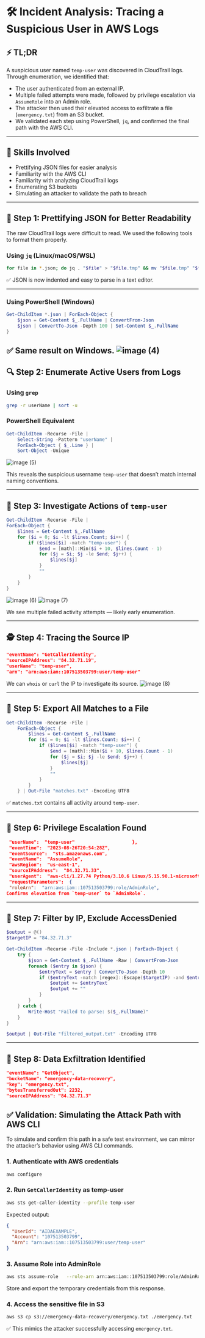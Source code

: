 
# 🛠️ Incident Analysis: Tracing a Suspicious User in AWS Logs

## ⚡ TL;DR

A suspicious user named `temp-user` was discovered in CloudTrail logs. Through enumeration, we identified that:

- The user authenticated from an external IP.
- Multiple failed attempts were made, followed by privilege escalation via `AssumeRole` into an Admin role.
- The attacker then used their elevated access to exfiltrate a file (`emergency.txt`) from an S3 bucket.
- We validated each step using PowerShell, `jq`, and confirmed the final path with the AWS CLI.

---

## 🧠 Skills Involved

- Prettifying JSON files for easier analysis  
- Familiarity with the AWS CLI  
- Familiarity with analyzing CloudTrail logs  
- Enumerating S3 buckets  
- Simulating an attacker to validate the path to breach  

---

## 📂 Step 1: Prettifying JSON for Better Readability

The raw CloudTrail logs were difficult to read. We used the following tools to format them properly.

### **Using `jq` (Linux/macOS/WSL)**

```bash
for file in *.json; do jq . "$file" > "$file.tmp" && mv "$file.tmp" "$file"; done
```

✅ JSON is now indented and easy to parse in a text editor.

---

### **Using PowerShell (Windows)**

```powershell
Get-ChildItem *.json | ForEach-Object {
    $json = Get-Content $_.FullName | ConvertFrom-Json
    $json | ConvertTo-Json -Depth 100 | Set-Content $_.FullName
}
```

✅ Same result on Windows.
![image (4)](https://github.com/user-attachments/assets/c29f70f6-8933-4a42-8edc-ce25a7bd90c1)
---

## 🔍 Step 2: Enumerate Active Users from Logs

### **Using `grep`**

```bash
grep -r userName | sort -u
```

### **PowerShell Equivalent**

```powershell
Get-ChildItem -Recurse -File | 
    Select-String -Pattern "userName" | 
    ForEach-Object { $_.Line } | 
    Sort-Object -Unique
```



![image (5)](https://github.com/user-attachments/assets/700a61d5-97b7-4991-99af-742a4edc42cb)

This reveals the suspicious username `temp-user` that doesn’t match internal naming conventions.


---

## 🧾 Step 3: Investigate Actions of `temp-user`

```powershell
Get-ChildItem -Recurse -File |
ForEach-Object {
    $lines = Get-Content $_.FullName
    for ($i = 0; $i -lt $lines.Count; $i++) {
        if ($lines[$i] -match "temp-user") {
            $end = [math]::Min($i + 10, $lines.Count - 1)
            for ($j = $i; $j -le $end; $j++) {
                $lines[$j]
            }
            ""
        }
    }
}
```

![image (6)](https://github.com/user-attachments/assets/b5fba224-bfb7-493d-853d-3ded764b9558)
![image (7)](https://github.com/user-attachments/assets/806fb1a7-07b6-4436-85ba-fc4a103266ad)

We see multiple failed activity attempts — likely early enumeration.

---

## 🕵️ Step 4: Tracing the Source IP

```json
"eventName": "GetCallerIdentity",
"sourceIPAddress": "84.32.71.19",
"userName": "temp-user",
"arn": "arn:aws:iam::107513503799:user/temp-user"
```



We can `whois` or `curl` the IP to investigate its source.
![image (8)](https://github.com/user-attachments/assets/b0f7a011-b378-44d3-8cd2-07d5a97d2a8c)

---

## 📝 Step 5: Export All Matches to a File

```powershell
Get-ChildItem -Recurse -File |
    ForEach-Object {
        $lines = Get-Content $_.FullName
        for ($i = 0; $i -lt $lines.Count; $i++) {
            if ($lines[$i] -match "temp-user") {
                $end = [math]::Min($i + 10, $lines.Count - 1)
                for ($j = $i; $j -le $end; $j++) {
                    $lines[$j]
                }
                ""
            }
        }
    } | Out-File "matches.txt" -Encoding UTF8
```

✅ `matches.txt` contains all activity around `temp-user`.

---

## 🚨 Step 6: Privilege Escalation Found

```json
 "userName":  "temp-user"                     },
 "eventTime":  "2023-08-26T20:54:28Z",
 "eventSource":  "sts.amazonaws.com",
 "eventName":  "AssumeRole",
 "awsRegion":  "us-east-1",
 "sourceIPAddress":  "84.32.71.33",
 "userAgent":  "aws-cli/1.27.74 Python/3.10.6 Linux/5.15.90.1-microsoft-standard-WSL2 botocore/1.29.74",
 "requestParameters":  {
 "roleArn":  "arn:aws:iam::107513503799:role/AdminRole",
Confirms elevation from `temp-user` to `AdminRole`.
```
---

## 🔎 Step 7: Filter by IP, Exclude AccessDenied

```powershell
$output = @()
$targetIP = "84.32.71.3"

Get-ChildItem -Recurse -File -Include *.json | ForEach-Object {
    try {
        $json = Get-Content $_.FullName -Raw | ConvertFrom-Json
        foreach ($entry in $json) {
            $entryText = $entry | ConvertTo-Json -Depth 10
            if ($entryText -match [regex]::Escape($targetIP) -and $entryText -notmatch "AccessDenied") {
                $output += $entryText
                $output += ""
            }
        }
    } catch {
        Write-Host "Failed to parse: $($_.FullName)"
    }
}

$output | Out-File "filtered_output.txt" -Encoding UTF8
```

---

## 💾 Step 8: Data Exfiltration Identified

```json
"eventName": "GetObject",
"bucketName": "emergency-data-recovery",
"key": "emergency.txt",
"bytesTransferredOut": 2232,
"sourceIPAddress": "84.32.71.3"
```


## ✅ Validation: Simulating the Attack Path with AWS CLI

To simulate and confirm this path in a safe test environment, we can mirror the attacker’s behavior using AWS CLI commands.

### **1. Authenticate with AWS credentials**
```bash
aws configure
```

### **2. Run `GetCallerIdentity` as temp-user**
```bash
aws sts get-caller-identity --profile temp-user
```

Expected output:
```json
{
  "UserId": "AIDAEXAMPLE",
  "Account": "107513503799",
  "Arn": "arn:aws:iam::107513503799:user/temp-user"
}
```

### **3. Assume Role into AdminRole**
```bash
aws sts assume-role   --role-arn arn:aws:iam::107513503799:role/AdminRole   --role-session-name attackerSession   --profile temp-user
```

Store and export the temporary credentials from this response.

### **4. Access the sensitive file in S3**
```bash
aws s3 cp s3://emergency-data-recovery/emergency.txt ./emergency.txt   --region us-east-1   --profile attackerSession
```

✅ This mimics the attacker successfully accessing `emergency.txt`.
